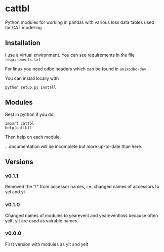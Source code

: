 cattbl
===========

Python modules for working in pandas with various loss data tables used for CAT modelling


## Installation

I use a virtual environment. You can see requirements in the file `requirements.txt`

For linux you need odbc headers which can be found in `unixodbc-dev`

You can install locally with

```
python setup.py install
```

## Modules
Best in python if you do
```
import cattbl
help(cattbl)
```
Then help on each module.

...documentation will be incomplete but more up-to-date than here.


## Versions
### v0.1.1
Removed the "t" from accessor names, i.e. changed names of accessors to yel and yl
### v0.1.0
Changed names of modules to yearevent and yeareventloss because often yelt, ylt 
are used as vairable names.
### v0.0.0 
First version with modules as ylt and yelt

